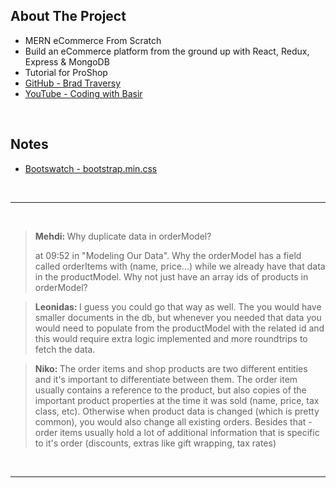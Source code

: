 ## About The Project

- MERN eCommerce From Scratch
- Build an eCommerce platform from the ground up with React, Redux, Express & MongoDB
- Tutorial for ProShop
- [GitHub - Brad Traversy](https://github.com/bradtraversy)
- [YouTube - Coding with Basir](https://www.youtube.com/CodingwithBasir)

&nbsp;

## Notes

- [Bootswatch - bootstrap.min.css](https://bootswatch.com/)

&nbsp;

---

&nbsp;

> <b>Mehdi: </b>Why duplicate data in orderModel?
>
> at 09:52 in "Modeling Our Data". Why the orderModel has a field called orderItems with (name, price...) while we already have that data in the productModel. Why not just have an array ids of products in orderModel?

> <b>Leonidas: </b>I guess you could go that way as well. The you would have smaller documents in the db, but whenever you needed that data you would need to populate from the productModel with the related id and this would require extra logic implemented and more roundtrips to fetch the data.

> <b>Niko: </b>The order items and shop products are two different entities and it's important to differentiate between them. The order item usually contains a reference to the product, but also copies of the important product properties at the time it was sold (name, price, tax class, etc). Otherwise when product data is changed (which is pretty common), you would also change all existing orders. Besides that - order items usually hold a lot of additional information that is specific to it's order (discounts, extras like gift wrapping, tax rates)

&nbsp;

---

&nbsp;
